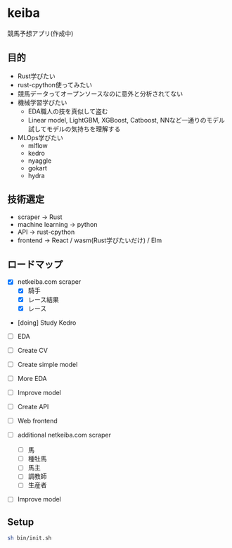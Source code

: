 # keiba
競馬予想アプリ(作成中)

## 目的
- Rust学びたい
- rust-cpython使ってみたい
- 競馬データってオープンソースなのに意外と分析されてない
- 機械学習学びたい
  - EDA職人の技を真似して盗む
  - Linear model, LightGBM, XGBoost, Catboost, NNなど一通りのモデル試してモデルの気持ちを理解する
- MLOps学びたい
  - mlflow
  - kedro
  - nyaggle
  - gokart
  - hydra

## 技術選定
- scraper -> Rust
- machine learning -> python
- API -> rust-cpython
- frontend -> React / wasm(Rust学びたいだけ) / Elm

## ロードマップ
- [x] netkeiba.com scraper
  - [x] 騎手
  - [x] レース結果
  - [x] レース
- [doing] Study Kedro 
- [ ] EDA
- [ ] Create CV
- [ ] Create simple model
- [ ] More EDA
- [ ] Improve model
- [ ] Create API
- [ ] Web frontend

- [ ] additional netkeiba.com scraper
  - [ ] 馬
  - [ ] 種牡馬
  - [ ] 馬主
  - [ ] 調教師
  - [ ] 生産者

- [ ] Improve model

## Setup

```bash
sh bin/init.sh
```
